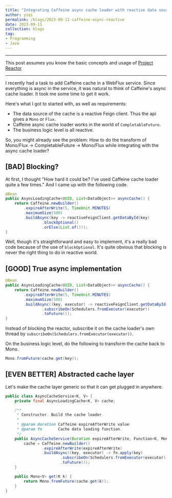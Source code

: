 ```yaml
---
title: "Integrating Caffeine async cache loader with reactive data source"
author: yiqi
permalink: /blogs/2023-09-11-caffeine-async-reactive
date: 2023-09-11
collection: blogs
tag:
- Programming
- Java
---
```


***
This post assumes you know the basic concepts and usage of [Project Reactor](https://projectreactor.io)  

***

I recently had a task to add Caffeine cache in a WebFlux service. Since everything is async in the service, it was natural to think of Caffeine's async cache loader. It took me some time to get it work.  

Here's what I got to started with, as well as requirements:
* The data source of the cache is a reactive Feign client. Thus the api gives a ```Mono``` or ```Flux```.  
* Caffeine async cache loader works in the world of ```CompletableFuture```.  
* The business logic level is all reactive.  

So, you might already see the problem: How to do the transform of Mono/Flux -> CompletableFuture -> Mono/Flux while integrating with the async cache loader?

## [BAD] Blocking?  

At first, I thought "How hard it could be? I've used Caffeine cache loader quite a few times." And I came up with the following code.  

```java
@Bean
public AsyncLoadingCache<UUID, List<DataObject>> asyncCache() {
    return Caffeine.newBuilder()
        .expireAfterWrite(5, TimeUnit.MINUTES)
        .maximumSize(500)
        .buildAsync(key -> reactiveFeignClient.getDataById(key)
                .blockOptional()
                .orElse(List.of()));
}
```

Well, though it's straightforward and easy to implement, it's a really bad code because of the use of ```blockOptional```. It's quite obvious that blocking is never the right thing to do in reactive world.  

## [GOOD] True async implementation

```java
@Bean
public AsyncLoadingCache<UUID, List<DataObject>> asyncCache() {
    return Caffeine.newBuilder()
        .expireAfterWrite(5, TimeUnit.MINUTES)
        .maximumSize(500)
        .buildAsync((key, executor) -> reactiveFeignClient.getDataById(key)
                .subscribeOn(Schedulers.fromExecutor(executor))
                .toFuture());
}
```

Instead of blocking the reactor, subscribe it on the cache loader's own thread by ```subscribeOn(Schedulers.fromExecutor(executor))```.  

On the business logic level, do the following to transform the cache back to Mono.  

```java
Mono.fromFuture(cache.get(key));
```

## [EVEN BETTER] Abstracted cache layer

Let's make the cache layer generic so that it can get plugged in anywhere.  

```java
public class AsyncCacheService<K, V> {
    private final AsyncLoadingCache<K, V> cache;

    /**
     * Constructor. Build the cache loader.
     * 
     * @param duration Caffeine expireAfterWrite value.
     * @param fn       Cache data loading function.
     */
    public AsyncCacheService(Duration expireAfterWrite, Function<K, Mono<V>> fn) {
        cache = Caffeine.newBuilder()
                .expireAfterWrite(expireAfterWrite)
                .buildAsync((key, executor) -> fn.apply(key)
                        .subscribeOn(Schedulers.fromExecutor(executor))
                        .toFuture());
    }

    public Mono<V> get(K k) {
        return Mono.fromFuture(cache.get(k));
    }
}
```